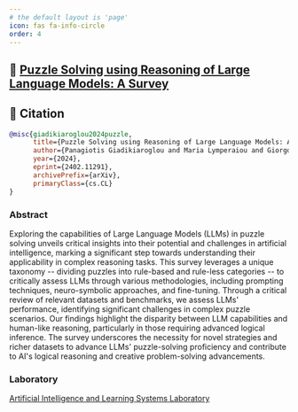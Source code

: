 ```yaml
---
# the default layout is 'page'
icon: fas fa-info-circle
order: 4
---
```



## 🔗 [Puzzle Solving using Reasoning of Large Language Models: A Survey](https://arxiv.org/abs/2402.11291)


## 📝 Citation 
```bibtex
@misc{giadikiaroglou2024puzzle,
      title={Puzzle Solving using Reasoning of Large Language Models: A Survey}, 
      author={Panagiotis Giadikiaroglou and Maria Lymperaiou and Giorgos Filandrianos and Giorgos Stamou},
      year={2024},
      eprint={2402.11291},
      archivePrefix={arXiv},
      primaryClass={cs.CL}
}
```

### Abstract

Exploring the capabilities of Large Language Models (LLMs) in puzzle solving unveils critical insights into their potential and challenges in artificial intelligence, marking a significant step towards understanding their applicability in complex reasoning tasks. This survey leverages a unique taxonomy -- dividing puzzles into rule-based and rule-less categories -- to critically assess LLMs through various methodologies, including prompting techniques, neuro-symbolic approaches, and fine-tuning. Through a critical review of relevant datasets and benchmarks, we assess LLMs' performance, identifying significant challenges in complex puzzle scenarios. Our findings highlight the disparity between LLM capabilities and human-like reasoning, particularly in those requiring advanced logical inference. The survey underscores the necessity for novel strategies and richer datasets to advance LLMs' puzzle-solving proficiency and contribute to AI's logical reasoning and creative problem-solving advancements.

### Laboratory

[Artificial Intelligence and Learning Systems Laboratory](https://www.ails.ece.ntua.gr/)